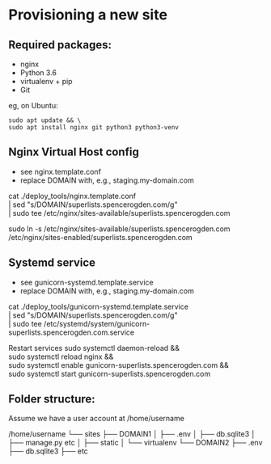 Provisioning a new site
=======================

## Required packages:

* nginx
* Python 3.6
* virtualenv + pip
* Git

eg, on Ubuntu:

    sudo apt update && \
    sudo apt install nginx git python3 python3-venv

## Nginx Virtual Host config

* see nginx.template.conf
* replace DOMAIN with, e.g., staging.my-domain.com

cat ./deploy_tools/nginx.template.conf \
    | sed "s/DOMAIN/superlists.spencerogden.com/g" \
    | sudo tee /etc/nginx/sites-available/superlists.spencerogden.com

sudo ln -s /etc/nginx/sites-available/superlists.spencerogden.com \
    /etc/nginx/sites-enabled/superlists.spencerogden.com

## Systemd service

* see gunicorn-systemd.template.service
* replace DOMAIN with, e.g., staging.my-domain.com

cat ./deploy_tools/gunicorn-systemd.template.service \
    | sed "s/DOMAIN/superlists.spencerogden.com/g" \
    | sudo tee /etc/systemd/system/gunicorn-superlists.spencerogden.com.service
    
Restart services
sudo systemctl daemon-reload && \
    sudo systemctl reload nginx && \
    sudo systemctl enable gunicorn-superlists.spencerogden.com && \
    sudo systemctl start gunicorn-superlists.spencerogden.com

## Folder structure:

Assume we have a user account at /home/username

/home/username
└── sites
    ├── DOMAIN1
    │    ├── .env
    │    ├── db.sqlite3
    │    ├── manage.py etc
    │    ├── static
    │    └── virtualenv
    └── DOMAIN2
         ├── .env
         ├── db.sqlite3
         ├── etc